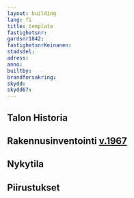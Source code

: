```yaml
---
layout: building
lang: fi
title: template
fastighetsnr:
gardsnr1842:
fastighetsnrKeinanen:
stadsdel:
adress:
anno:
builtby:
brandforsakring:
skydd:
skydd67:
---
```


## Talon Historia


## Rakennusinventointi <a href="/sources/keinanen_karki.pdf">v.1967</a>


## Nykytila


## Piirustukset
